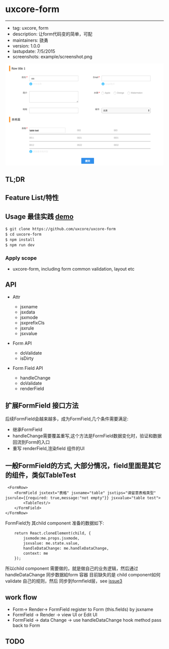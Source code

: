 # uxcore-form

---

* tag: uxcore, form
* description: 让form代码变的简单，可配
* maintainers: 骁勇
* version: 1.0.0
* lastupdate: 7/5/2015
* screenshots: example/screenshot.png

![](example/screenshot.png)


## TL;DR



## Feature List/特性


## Usage 最佳实践 [demo](http://uxcore.github.io/uxcore-form/)

```sh
$ git clone https://github.com/uxcore/uxcore-form
$ cd uxcore-form
$ npm install
$ npm run dev
```


### Apply scope

* uxcore-form, including form common validation, layout etc

## API

*  Attr

	* jsxname
    * jsxdata
    * jsxmode
    * jsxprefixCls
    * jsxrule
    * jsxvalue

* Form API

    * doValidate
    * isDirty

* Form Field API

    * handleChange
    * doValidate
    * renderField 

## 扩展FormField 接口方法

后续FormField会越来越多，成为FormField,几个条件需要满足:

* 继承FormField
* handleChange需要覆盖重写,这个方法是FormField数据变化时，验证和数据回流到Form的入口
* 重写 renderField,渲染field 组件的UI 

## 一般FormField的方式, 大部分情况，field里面是其它的组件，类似TableTest

```
 <FormRow>
    <FormField jsxtext="表格" jsxname="table" jsxtips="请留意表格类型" jsxrule={{required: true,message:"not empty"}} jsxvalue="table test">
        <TableTest/>
    </FormField>
</FormRow>
```
FormField为 其child component 准备的数据如下:

```
    return React.cloneElement(child, {
        jsxmode:me.props.jsxmode,
        jsxvalue: me.state.value,
        handleDataChange: me.handleDataChange,
        context: me
    });
```

所以child component 需要做的，就是做自己的业务逻辑，然后通过handleDataChange 同步数据給form 容器
目前缺失的是 child component如何validate 自己的规则，然后 同步到formfield层，see [issue3](https://github.com/uxcore/uxcore-form/issues/3)

## work flow

* Form-> Render-> FormField register to Form (this.fields) by jsxname
* FormField -> Render -> view UI or Edit UI
* FormField -> data Change -> use handleDataChange hook method pass back to Form

## TODO